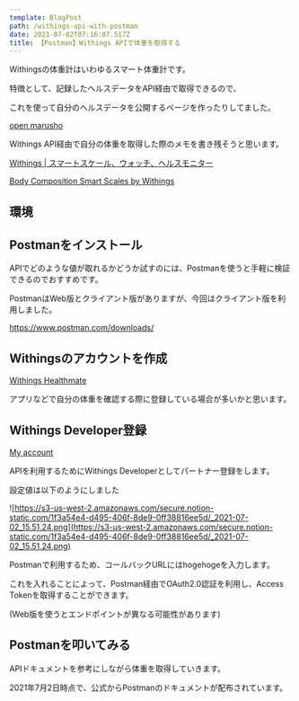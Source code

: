 ```yaml
---
template: BlogPost
path: /withings-api-with-postman
date: 2021-07-02T07:16:07.517Z
title: 【Postman】Withings APIで体重を取得する
---
```

Withingsの体重計はいわゆるスマート体重計です。

特徴として、記録したヘルスデータをAPI経由で取得できるので、

これを使って自分のヘルスデータを公開するページを作ったりしてました。

[open marusho](https://open.marusho.io/admin/dashboard)


Withings API経由で自分の体重を取得した際のメモを書き残そうと思います。


[Withings | スマートスケール、ウォッチ、ヘルスモニター](https://www.withings.com/jp/ja/)

[Body Composition Smart Scales by Withings](https://www.withings.com/jp/ja/scales)

## 環境

## Postmanをインストール

APIでどのような値が取れるかどうか試すのには、Postmanを使うと手軽に検証できるのでおすすめです。

PostmanはWeb版とクライアント版がありますが、今回はクライアント版を利用しました。

https://www.postman.com/downloads/


## Withingsのアカウントを作成

[Withings Healthmate](https://healthmate.withings.com/)

アプリなどで自分の体重を確認する際に登録している場合が多いかと思います。

## Withings Developer登録

[My account](https://account.withings.com/partner/add_oauth2)

APIを利用するためにWithings Developerとしてパートナー登録をします。

設定値は以下のようにしました

![https://s3-us-west-2.amazonaws.com/secure.notion-static.com/1f3a54e4-d495-406f-8de9-0ff38816ee5d/_2021-07-02_15.51.24.png](https://s3-us-west-2.amazonaws.com/secure.notion-static.com/1f3a54e4-d495-406f-8de9-0ff38816ee5d/_2021-07-02_15.51.24.png)

Postmanで利用するため、コールバックURLにはhogehogeを入力します。

これを入れることによって、Postman経由でOAuth2.0認証を利用し、Access Tokenを取得することができます。

(Web版を使うとエンドポイントが異なる可能性があります)

## Postmanを叩いてみる

APIドキュメントを参考にしながら体重を取得していきます。

2021年7月2日時点で、公式からPostmanのドキュメントが配布されています。

